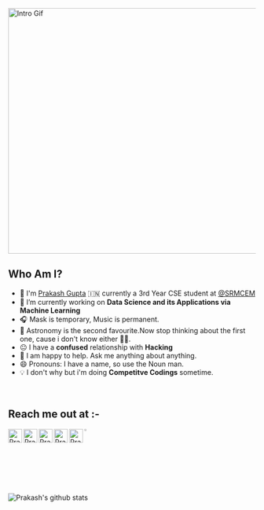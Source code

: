 <img alt = "Intro Gif" src="https://media.giphy.com/media/dWlfjTSCVVi7ufQX15/giphy.gif" width="720" height="500" />


## Who Am I?
   
- :school: I'm [Prakash Gupta](https://github.com/LunaticPrakash)  :india: currently a 3rd Year CSE student at <a href="https://srmcem.ac.in/">@SRMCEM</a>
- 🔭 I’m currently working on  **Data Science and its Applications via Machine Learning**
- 🎧 Mask is temporary, Music is permanent.
- 🤔 Astronomy is the second favourite.Now stop thinking about the first one, cause i don't know either 🤷‍♂️.
- :neutral_face: I have a **confused** relationship with **Hacking**
- 💬 I am happy to help. Ask me anything about anything.
- 😄 Pronouns: I have a name, so use the Noun man.
- :bulb: I don't why but i'm doing **Competitve Codings** sometime. <br> <br> <br>

## Reach me out at :-
 <a href="https://twitter.com/Lunatic_Prakash">
  <img align="left" alt="Prakash's Twitter" width="28x" src="https://img.icons8.com/color/48/000000/twitter.png" />
</a>
<a href="https://www.linkedin.com/in/prakashgupta-/">
  <img align="left" alt="Prakash's Linkdein" width="28px" src="https://img.icons8.com/color/48/000000/linkedin.png" />
</a>
<a href="https://www.reddit.com/user/Lunatic_Prakash">
  <img align="left" alt="Prakash's Reddit" width="28px" src="https://cdn.jsdelivr.net/npm/simple-icons@3.4.1/icons/reddit.svg" />
</a>
<a href="https://www.instagram.com/its___prakash/">
  <img align="left" alt="Prakash's Instagram" width="28px" src="https://img.icons8.com/fluent/48/000000/instagram-new.png" width="3.5%" />
</a>
<a href="https://www.facebook.com/profile.php?id=100004385356275">
  <img align="left" alt="Prakash's Facebook" width="28px" src="https://img.icons8.com/fluent/48/000000/facebook-new.png" />
</a>
<a href="mailto:prakash.25gupta@gmail.com">
  <img src="https://img.icons8.com/fluent/48/000000/gmail.png" width="3%"/> </a>                                 
  
 <br>             
               
 
![Prakash's github stats](https://github-readme-stats.vercel.app/api?username=LunaticPrakash&show_icons=true&hide=[%22issues%22])
 
